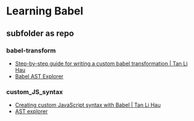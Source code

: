 # Learning Babel

## subfolder as repo
### babel-transform
- [Step-by-step guide for writing a custom babel transformation | Tan Li Hau](https://lihautan.com/step-by-step-guide-for-writing-a-babel-transformation/)
- [Babel AST Explorer](https://lihautan.com/babel-ast-explorer/#?eyJiYWJlbFNldHRpbmdzIjp7InZlcnNpb24iOiI3LjQuNSJ9LCJ0cmVlU2V0dGluZ3MiOnsiaGlkZUVtcHR5Ijp0cnVlLCJoaWRlTG9jYXRpb24iOnRydWUsImhpZGVUeXBlIjp0cnVlLCJoaWRlQ29tbWVudHMiOnRydWV9LCJjb2RlIjoiZnVuY3Rpb24gZ3JlZXQobmFtZSkge1xuICByZXR1cm4gJ0hlbGxvICcgKyBuYW1lO1xufVxuXG5jb25zb2xlLmxvZyhncmVldCgndGFuaGF1aGF1JykpOyAvLyBIZWxsbyB0YW5oYXVoYXUifQ==)

### custom_JS_syntax
- [Creating custom JavaScript syntax with Babel | Tan Li Hau](https://lihautan.com/creating-custom-javascript-syntax-with-babel/)
- [AST explorer](https://astexplorer.net/)